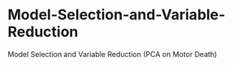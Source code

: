 # Model-Selection-and-Variable-Reduction
Model Selection and Variable Reduction (PCA on Motor Death)
